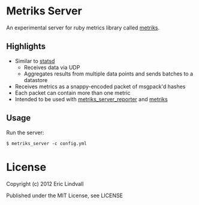 # Metriks Server

An experimental server for ruby metrics library called [metriks][].

## Highlights

* Similar to [statsd][]
  * Receives data via UDP
  * Aggregates results from multiple data points and sends batches to a datastore
* Receives metrics as a snappy-encoded packet of msgpack'd hashes
* Each packet can contain more than one metric
* Intended to be used with [metriks_server_reporter][] and [metriks][]

## Usage

Run the server:

    $ metriks_server -c config.yml



# License

Copyright (c) 2012 Eric Lindvall

Published under the MIT License, see LICENSE

[statsd]: https://github.com/etsy/statsd
[metriks]: https://github.com/eric/metriks
[metriks_server_reporter]: https://github.com/eric/metriks_server_reporter
